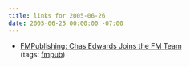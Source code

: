 ```yaml
---
title: links for 2005-06-26
date: 2005-06-25 00:00:00 -07:00
---
```


<ul class="delicious">
	<li>
		<div class="delicious-link"><a href="http://fmpub.net/archives/2005/06/chas_edwards_jo.php">FMPublishing: Chas Edwards Joins the FM Team</a></div>
		<div class="delicious-tags">(tags: <a href="http://del.icio.us/torrez/fmpub">fmpub</a>)</div>
	</li>
</ul>
